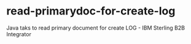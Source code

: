# read-primarydoc-for-create-log
Java taks to read primary document for create LOG - IBM Sterling B2B Integrator
